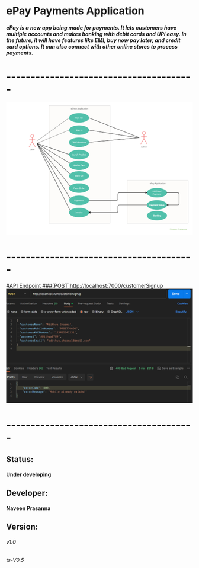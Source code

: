 # ePay Payments Application
##### ePay is a new app being made for payments. It lets customers have multiple accounts and makes banking with debit cards and UPI easy. In the future, it will have features like EMI, buy now pay later, and credit card options. It can also connect with other online stores to process payments.
# ---------------------------------------
![UML Diagram of ePay Gateway](<eShop UML Diagram.jpg>)
# ---------------------------------------
#API Endpoint
###[POST]http://localhost:7000/customerSignup
![Customer Sign Up](customersignup.png)
# ---------------------------------------
## Status: 
#### Under developing
## Developer: 
#### Naveen Prasanna
## Version: 
###### v1.0
###### ts-V0.5